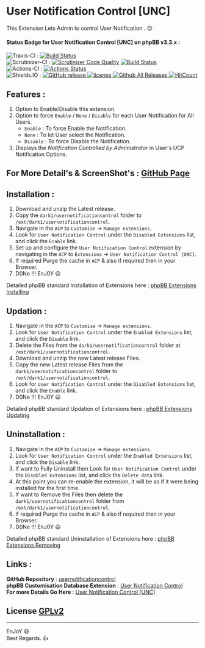# User Notification Control [UNC]
   
This Extension Lets Admin to control User Notification .  😉   
   
   
#### Status Badge for User Notification Control [UNC] on phpBB v3.3.x :   
![Travis-CI](https://img.shields.io/badge/Travis-CI-8000FF.svg) : [![Build Status](https://travis-ci.com/dark-1/usernotificationcontrol.svg?branch=master)](https://travis-ci.com/dark-1/usernotificationcontrol)   
![Scrutinizer-CI](https://img.shields.io/badge/Scrutinizer-CI-8000FF.svg) : [![Scrutinizer Code Quality](https://scrutinizer-ci.com/g/dark-1/usernotificationcontrol/badges/quality-score.png?b=master)](https://scrutinizer-ci.com/g/dark-1/usernotificationcontrol/?branch=master) [![Build Status](https://scrutinizer-ci.com/g/dark-1/usernotificationcontrol/badges/build.png?b=master)](https://scrutinizer-ci.com/g/dark-1/usernotificationcontrol/build-status/master)   
![Actions-CI](https://img.shields.io/badge/Actions-CI-8000FF.svg) : [![Actions Status](https://github.com/dark-1/usernotificationcontrol/workflows/Actions%20CI/badge.svg)](https://github.com/dark-1/usernotificationcontrol/actions?workflow=Actions%20CI)   
![Shields.IO](https://img.shields.io/badge/Shields-IO-8000FF.svg?style=flat-square) : [![GitHub release](https://img.shields.io/github/release/dark-1/usernotificationcontrol.svg?style=flat-square) ![license](https://img.shields.io/github/license/dark-1/usernotificationcontrol.svg?style=flat-square) ![Github All Releases](https://img.shields.io/github/downloads/dark-1/usernotificationcontrol/total.svg?style=flat-square) ![HitCount](http://hits.dwyl.io/dark-1/usernotificationcontrol.svg)](https://github.com/dark-1/usernotificationcontrol)   
   
   
## **Features :**   
   
1. Option to Enable/Disable this extension.   
2. Option to force `Enable` / `None` / `Disable` for each User Notification for All Users.   
    - `Enable` : To force Enable the Notification.   
    - `None` : To let User select the Notification.   
    - `Disable` : To force Disable the Notification.   
3. Displays the *Notification Controlled by Administrator* in User's UCP Notification Options.   
   
   
## For More Detail's & ScreenShot's : [GitHub Page](https://dark-1.github.io/usernotificationcontrol/)   
   
   
## **Installation :**   
   
1. Download and unzip the Latest release.   
2. Copy the `dark1/usernotificationcontrol` folder to `/ext/dark1/usernotificationcontrol`.   
3. Navigate in the `ACP` to `Customise` -> `Manage extensions`.   
4. Look for `User Notification Control` under the `Disabled Extensions` list, and click the `Enable` link.   
5. Set up and configure the `User Notification Control` extension by navigating in the `ACP` to `Extensions` -> `User Notification Control [UNC]`.   
6. If required Purge the cache in `ACP` & also if required then in your Browser.   
7. D0Ne !!! EnJ0Y  😃   
   
Detailed phpBB standard Installation of Extensions here : [phpBB Extensions Installing](https://www.phpbb.com/extensions/installing/#installing)   
   
   
## **Updation :**   
   
1. Navigate in the `ACP` to `Customise` -> `Manage extensions`.   
2. Look for `User Notification Control` under the `Enabled Extensions` list, and click the `Disable` link.   
3. Delete the Files from the `dark1/usernotificationcontrol` folder at `/ext/dark1/usernotificationcontrol`.   
4. Download and unzip the new Latest release Files.   
5. Copy the new Latest release Files from the `dark1/usernotificationcontrol` folder to `/ext/dark1/usernotificationcontrol`.   
6. Look for `User Notification Control` under the `Disabled Extensions` list, and click the `Enable` link.   
7. D0Ne !!! EnJ0Y  😃   
   
Detailed phpBB standard Updation of Extensions here : [phpBB Extensions Updating](https://www.phpbb.com/extensions/installing/#updating)   
   
   
## **Uninstallation :**   
   
1. Navigate in the `ACP` to `Customise` -> `Manage extensions`.   
2. Look for `User Notification Control` under the `Enabled Extensions` list, and click the `Disable` link.   
3. If want to Fully Uninstall then Look for `User Notification Control` under the `Disabled Extensions` list, and click the `Delete data` link.   
4. At this point you can re-enable the extension, it will be as if it were being installed for the first time.   
5. If want to Remove the Files then delete the `dark1/usernotificationcontrol` folder from `/ext/dark1/usernotificationcontrol`.   
6. If required Purge the cache in `ACP` & also if required then in your Browser.   
7. D0Ne !!! EnJ0Y  😃   
   
Detailed phpBB standard Uninstallation of Extensions here : [phpBB Extensions Removing](https://www.phpbb.com/extensions/installing/#removing)   
   
   
## **Links :**   
   
**GitHub Repository** : [usernotificationcontrol](https://github.com/dark-1/usernotificationcontrol)   
**phpBB Customisation Database Extension** : [User Notification Control](https://www.phpbb.com/customise/db/extension/user_notification_control)   
**For more Details Go Here** : [User Notification Control [UNC]](https://dark-1.github.io/usernotificationcontrol)   
   
   
## License [GPLv2](license.txt)   
   
--------------   
EnJoY  😃   
Best Regards.  👍   
   
